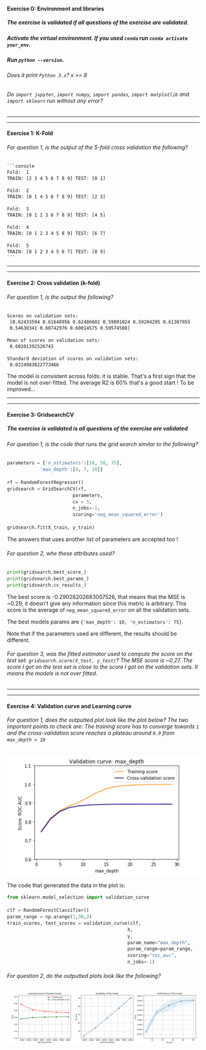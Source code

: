 #### Exercise 0: Environment and libraries

##### The exercise is validated if all questions of the exercise are validated.

##### Activate the virtual environment. If you used `conda` run `conda activate your_env`.

##### Run `python --version`.

###### Does it print `Python 3.x`? x >= 8

###### Do `import jupyter`, `import numpy`, `import pandas`, `import matplotlib` and `import sklearn` run without any error?

---

---

#### Exercise 1: K-Fold

###### For question 1, is the output of the 5-fold cross validation the following?

    ```console
    Fold:  1
    TRAIN: [2 3 4 5 6 7 8 9] TEST: [0 1]

    Fold:  2
    TRAIN: [0 1 4 5 6 7 8 9] TEST: [2 3]

    Fold:  3
    TRAIN: [0 1 2 3 6 7 8 9] TEST: [4 5]

    Fold:  4
    TRAIN: [0 1 2 3 4 5 8 9] TEST: [6 7]

    Fold:  5
    TRAIN: [0 1 2 3 4 5 6 7] TEST: [8 9]
    ```

---

---

#### Exercise 2: Cross validation (k-fold)

###### For question 1, is the output the following?

```console
Scores on validation sets:
 [0.62433594 0.61648956 0.62486602 0.59891024 0.59284295 0.61307055
 0.54630341 0.60742976 0.60014575 0.59574508]

Mean of scores on validation sets:
 0.60201392526743

Standard deviation of scores on validation sets:
 0.0214983822773466

```

The model is consistent across folds: it is stable. That's a first sign that the model is not over-fitted. The average R2 is 60% that's a good start ! To be improved...

---

---

#### Exercise 3: GridsearchCV

##### The exercise is validated is all questions of the exercise are validated

###### For question 1, is the code that runs the grid search similar to the following?

```python
parameters = {'n_estimators':[10, 50, 75],
            'max_depth':[4, 7, 10]}

rf = RandomForestRegressor()
gridsearch = GridSearchCV(rf,
                        parameters,
                        cv = 5,
                        n_jobs=-1,
                        scoring='neg_mean_squared_error')

gridsearch.fit(X_train, y_train)
```

The answers that uses another list of parameters are accepted too !

###### For question 2, whe these attributes used?

```python
print(gridsearch.best_score_)
print(gridsearch.best_params_)
print(gridsearch.cv_results_)
```

The best score is -0.29028202683007526, that means that the MSE is ~0.29, it doesn't give any information since this metric is arbitrary. This score is the average of `neg_mean_squared_error` on all the validation sets.

The best models params are `{'max_depth': 10, 'n_estimators': 75}`.

Note that if the parameters used are different, the results should be different.

###### For question 3, was the fitted estimator used to compute the score on the test set: `gridsearch.score(X_test, y_test)`? The MSE score is ~0.27. The score I got on the test set is close to the score I got on the validation sets. It means the models is not over fitted.

---

---

#### Exercise 4: Validation curve and Learning curve

###### For question 1, does the outputted plot look like the plot below? The two important points to check are: The training score has to converge towards `1` and the cross-validation score reaches a plateau around `0.9` from `max_depth = 10`

![alt text][logo_ex5q1]

[logo_ex5q1]: ../w2_day5_ex5_q1.png "Validation curve "

The code that generated the data in the plot is:

```python
from sklearn.model_selection import validation_curve

clf = RandomForestClassifier()
param_range = np.arange(1,30,2)
train_scores, test_scores = validation_curve(clf,
                                            X,
                                            y,
                                            param_name="max_depth",
                                            param_range=param_range,
                                            scoring="roc_auc",
                                            n_jobs=-1)
```

###### For question 2, do the outputted plots look like the following?

![alt text][logo_ex5q2]

[logo_ex5q2]: ../w2_day5_ex5_q2.png "Learning curve "

